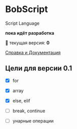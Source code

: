 # BobScript
Script Language

**пока идёт разработка**

:bug:
текущая версия: __0__     

[Справка и Документация](https://github.com/zinoviy23/BobScript/wiki) 

## Цели для версии 0.1
- [x] for
- [x] array
- [x] else, elif
- [ ] break, continue
- [ ] унарные операции

